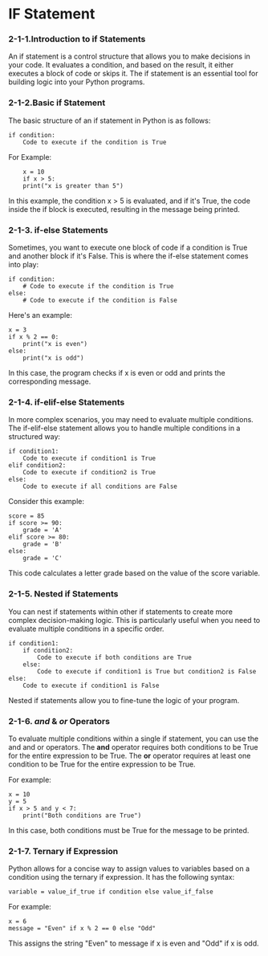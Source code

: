 # IF Statement
### 2-1-1.Introduction to if Statements
An if statement is a control structure that allows you to make decisions in your code. It evaluates a condition, and based on the result, it either executes a block of code or skips it. The if statement is an essential tool for building logic into your Python programs.
### 2-1-2.Basic if Statement
The basic structure of an if statement in Python is as follows:

	if condition:
		Code to execute if the condition is True

For Example:

		x = 10
		if x > 5:
		print("x is greater than 5")

In this example, the condition x > 5 is evaluated, and if it's True, the code inside the if block is executed, resulting in the message being printed.

### 2-1-3. if-else Statements

Sometimes, you want to execute one block of code if a condition is True and another block if it's False. This is where the if-else statement comes into play:

	if condition:
		# Code to execute if the condition is True
	else:
		# Code to execute if the condition is False
Here's an example:

	x = 3
	if x % 2 == 0:
		print("x is even")
	else:
		print("x is odd")
In this case, the program checks if x is even or odd and prints the corresponding message.

### 2-1-4. if-elif-else Statements
In more complex scenarios, you may need to evaluate multiple conditions. The if-elif-else statement allows you to handle multiple conditions in a structured way:

	if condition1:
		Code to execute if condition1 is True
	elif condition2:
		Code to execute if condition2 is True
	else:
		Code to execute if all conditions are False
Consider this example:
	
	score = 85
	if score >= 90:
		grade = 'A'
	elif score >= 80:
		grade = 'B'
	else:
		grade = 'C'
This code calculates a letter grade based on the value of the score variable.

### 2-1-5. Nested if Statements
You can nest if statements within other if statements to create more complex decision-making logic. This is particularly useful when you need to evaluate multiple conditions in a specific order.

	if condition1:
		if condition2:
			Code to execute if both conditions are True
		else:
			Code to execute if condition1 is True but condition2 is False
	else:
		Code to execute if condition1 is False

Nested if statements allow you to fine-tune the logic of your program.

### 2-1-6. *and* & *or* Operators
To evaluate multiple conditions within a single if statement, you can use the and and or operators.
The **and** operator requires both conditions to be True for the entire expression to be True.
The **or** operator requires at least one condition to be True for the entire expression to be True.

For example:

	x = 10
	y = 5
	if x > 5 and y < 7:
		print("Both conditions are True")

In this case, both conditions must be True for the message to be printed.
### 2-1-7. Ternary if Expression

Python allows for a concise way to assign values to variables based on a condition using the ternary if expression. It has the following syntax:

	variable = value_if_true if condition else value_if_false

For example:

	x = 6
	message = "Even" if x % 2 == 0 else "Odd"

This assigns the string "Even" to message if x is even and "Odd" if x is odd.
